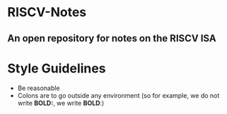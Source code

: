 # RISCV-Notes
An open repository for notes on the RISCV ISA
---
# Style Guidelines
- Be reasonable
- Colons are to go outside any environment (so for example, we do not write **BOLD:**, we write **BOLD**:)
